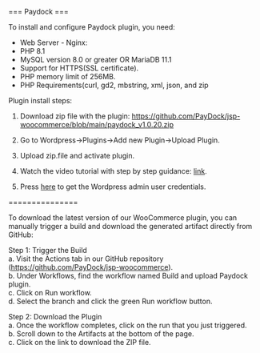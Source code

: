 === Paydock ===

To install and configure Paydock plugin, you need:

* Web Server - Nginx:
* PHP 8.1
* MySQL version 8.0 or greater OR MariaDB 11.1 
* Support for HTTPS(SSL certificate).
* PHP memory limit of 256MB.
* PHP Requirements(curl, gd2, mbstring, xml, json, and zip


Plugin install steps:

1. Download zip file with the plugin: 
https://github.com/PayDock/jsp-woocommerce/blob/main/paydock_v1.0.20.zip

2. Go to Wordpress->Plugins->Add new Plugin->Upload Plugin.

3. Upload zip.file and activate plugin.

4. Watch the video tutorial with step by step guidance: [link](https://www.loom.com/share/e3baad357d4444c6967ef4b96377784b?sid=4f21b0af-43f2-4081-9ce7-76bf946fa535).

5. Press [here](https://jetsoftpro.atlassian.net/wiki/spaces/Paydoc/pages/2607448306/Installing+plugin+the+first+time) to get the Wordpress admin user credentials.

===============

To download the latest version of our WooCommerce plugin, you can manually trigger a build and download the generated artifact directly from GitHub:

Step 1: Trigger the Build  
a. Visit the Actions tab in our GitHub repository (https://github.com/PayDock/jsp-woocommerce).  
b. Under Workflows, find the workflow named Build and upload Paydock plugin.  
c. Click on Run workflow.  
d. Select the branch and click the green Run workflow button.  

Step 2: Download the Plugin  
a. Once the workflow completes, click on the run that you just triggered.  
b. Scroll down to the Artifacts at the bottom of the page.  
c. Click on the link to download the ZIP file.  
